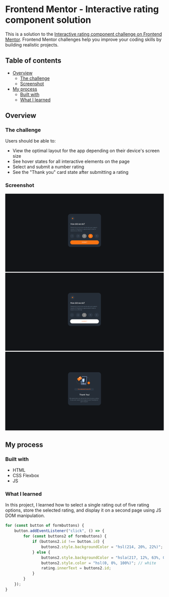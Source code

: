 # Frontend Mentor - Interactive rating component solution

This is a solution to the [Interactive rating component challenge on Frontend Mentor](https://www.frontendmentor.io/challenges/interactive-rating-component-koxpeBUmI). Frontend Mentor challenges help you improve your coding skills by building realistic projects. 

## Table of contents

- [Overview](#overview)
  - [The challenge](#the-challenge)
  - [Screenshot](#screenshot)
- [My process](#my-process)
  - [Built with](#built-with)
  - [What I learned](#what-i-learned)

## Overview

### The challenge

Users should be able to:

- View the optimal layout for the app depending on their device's screen size
- See hover states for all interactive elements on the page
- Select and submit a number rating
- See the "Thank you" card state after submitting a rating

### Screenshot

![Hover](interactive_rating_1.png)
![Selection](interactive_rating_2.png)
![Display](interactive_rating_3.png)

## My process

### Built with

- HTML
- CSS Flexbox
- JS

### What I learned

In this project, I learned how to select a single rating out of five rating options, store the selected rating, and display it on a second page using JS DOM manipulation.

```js
for (const button of formbuttons) {
	button.addEventListener("click", () => {
		for (const buttons2 of formbuttons) {
			if (buttons2.id !== button.id) {
				buttons2.style.backgroundColor = "hsl(214, 20%, 22%)"; // orange
			} else {
				buttons2.style.backgroundColor = "hsla(217, 12%, 63%, 0.5)"; // gray
				buttons2.style.color = "hsl(0, 0%, 100%)"; // white
				rating.innerText = buttons2.id;
			}
		}
	});
}
```